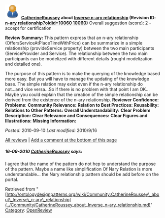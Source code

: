 [![](../images/thumb/a/a6/ODPUser.png/48px-ODPUser.png)](../Image/ODPUser.png.md "ODPUser.png")
__[CatherineRoussey](../User/CatherineRoussey.md "User:CatherineRoussey") about [Inverse n-ary relationship](../Submissions/Inverse_n-ary_relationship.md "Submissions:Inverse n-ary relationship") (Revision ID: [n-ary relationship?oldid=10060 10060](../Submissions/Inverse.md "http://ontologydesignpatterns.org/wiki/Submissions:Inverse"))__
Overall suggestion (score): 2 - accept for certification




 __Review Summary:__ This pattern express that an n-ary relationship (OffersServiceAtPlaceTimeWithPrice) can be summarize in a simple relationship (provideService property) between the two main participants (ServiceProvider and Service). 
The relationship between the two main participants can be modelized with different details (rought modelization and detailed one).



The purpose of this pattern is to make the querying of the knowledge based more easy. But you will have to manage the updating of the knowledge base. The simple relation may exist even if the n-ary relationship do not...and vice versa...So if there is no problem with that point I am OK... Maybe you could explain that the creation of the simple relationship can be derived from the existence of the n-ary relationship.
__Reviewer Confidence:__ 
__Problems:__ 
__Community Relevance:__ 
__Relation to Best Practices:__ 
__Reusability:__ 
__Relations to Other Patterns:__ 
__Overall Understandability:__ 
__Clear Problem Description:__ 
__Clear Relevance and Consequences:__ 
__Clear Figures and Illustrations:__ 
__Missing Information:__ 

_Posted:_ 2010-09-10 _Last modified:_ 2010/9/16



[All reviews](../Reviews/Main.md "Reviews:Main") | [Add a comment at the bottom of this page](index.php@title=Odp%253AAdd_comment&target=../Community/CatherineRoussey_about_Inverse_n-ary_relationship.md#New_comment "http://ontologydesignpatterns.org/wiki/index.php?title=Odp:Add_comment&target=Community:CatherineRoussey_about_Inverse_n-ary_relationship#New_comment")
#####  16-09-2010 [CatherineRoussey](../User/CatherineRoussey.md "User:CatherineRoussey") says:


I agree that the name of the pattern do not hep to understand the purpose of the pattern. Maybe a name like simplification Of Nary Relation is more understandable...
the Nary relationship pattern should be add before on the portal.





Retrieved from "[http://ontologydesignpatterns.org/wiki/Community:CatherineRoussey\_about\_Inverse\_n-ary\_relationship](../Community/CatherineRoussey_about_Inverse_n-ary_relationship.md)"
 [Category](http://ontologydesignpatterns.org/wiki/Special:Categories "Special:Categories"): [OpenReview](../Category/OpenReview.md "Category:OpenReview")